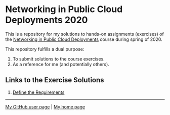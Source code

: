# Networking in Public Cloud Deployments 2020

This is a repository for my solutions to hands-on assignments (exercises)
of the
[Networking in Public Cloud Deployments](https://www.ipspace.net/PubCloud/)
course during spring of 2020.

This repository fulfills a dual purpose:

1. To submit solutions to the course exercises.
2. As a reference for me (and potentially others).

## Links to the Exercise Solutions

1. [Define the Requirements](ex1-reqs)

---

[My GitHub user page](https://github.com/auerswal) |
[My home page](https://www.unix-ag.uni-kl.de/~auerswal/)
